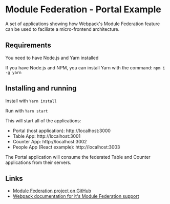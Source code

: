 # Module Federation - Portal Example

A set of applications showing how Webpack's Module Federation feature can be used to faciliate a micro-frontend architecture.

## Requirements

You need to have Node.js and Yarn installed

If you have Node.js and NPM, you can install Yarn with the command: `npm i -g yarn`

## Installing and running

Install with `Yarn install`

Run with `Yarn start`

This will start all of the applications:

- Portal (host application): http://localhost:3000
- Table App: http://localhost:3001
- Counter App: http://localhost:3002
- People App (React example): http://localhost:3003

The Portal application will consume the federated Table and Counter applications from their servers.

## Links

- [Module Federation project on GitHub](https://github.com/module-federation)
- [Webpack documentation for it's Module Federation support](https://webpack.js.org/concepts/module-federation/)
